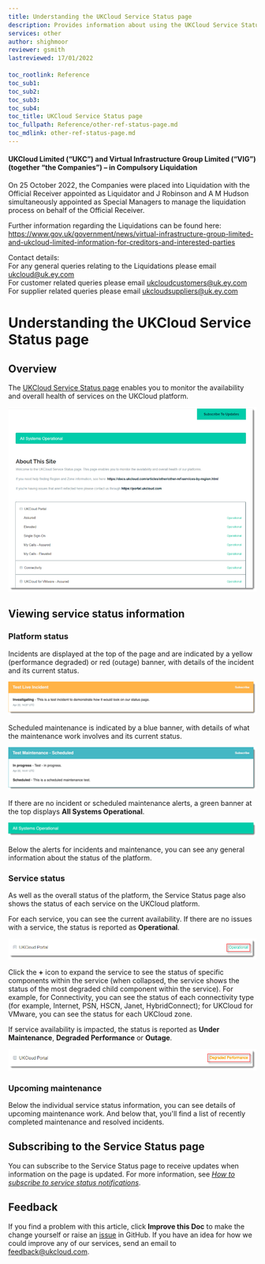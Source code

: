 ```yaml
---
title: Understanding the UKCloud Service Status page
description: Provides information about using the UKCloud Service Status page to view information about the status of the services on the platform
services: other
author: shighmoor
reviewer: gsmith
lastreviewed: 17/01/2022

toc_rootlink: Reference
toc_sub1: 
toc_sub2:
toc_sub3:
toc_sub4:
toc_title: UKCloud Service Status page
toc_fullpath: Reference/other-ref-status-page.md
toc_mdlink: other-ref-status-page.md
---
```


#### UKCloud Limited (“UKC”) and Virtual Infrastructure Group Limited (“VIG”) (together “the Companies”) – in Compulsory Liquidation

On 25 October 2022, the Companies were placed into Liquidation with the Official Receiver appointed as Liquidator and J Robinson and A M Hudson simultaneously appointed as Special Managers to manage the liquidation process on behalf of the Official Receiver.

Further information regarding the Liquidations can be found here: <https://www.gov.uk/government/news/virtual-infrastructure-group-limited-and-ukcloud-limited-information-for-creditors-and-interested-parties>

Contact details:<br>
For any general queries relating to the Liquidations please email <ukcloud@uk.ey.com><br>
For customer related queries please email <ukcloudcustomers@uk.ey.com><br>
For supplier related queries please email <ukcloudsuppliers@uk.ey.com>

# Understanding the UKCloud Service Status page

## Overview

The [UKCloud Service Status page](https://status.ukcloud.com) enables you to monitor the availability and overall health of services on the UKCloud platform.

![UKCloud Service Status page](images/other-status-page.png)

## Viewing service status information

### Platform status

Incidents are displayed at the top of the page and are indicated by a yellow (performance degraded) or red (outage) banner, with details of the incident and its current status.

![Incident](images/other-status-incident.png)

Scheduled maintenance is indicated by a blue banner, with details of what the maintenance work involves and its current status.

![Scheduled maintenance](images/other-status-maintenance.png)

If there are no incident or scheduled maintenance alerts, a green banner at the top displays **All Systems Operational**.

![All Systems Operational](images/other-status-all-operational.png)

Below the alerts for incidents and maintenance, you can see any general information about the status of the platform.

### Service status

As well as the overall status of the platform, the Service Status page also shows the status of each service on the UKCloud platform.

For each service, you can see the current availability. If there are no issues with a service, the status is reported as **Operational**.

![Service status](images/other-status-service.png)

Click the **+** icon to expand the service to see the status of specific components within the service (when collapsed, the service shows the status of the most degraded child component within the service). For example, for Connectivity, you can see the status of each connectivity type (for example, Internet, PSN, HSCN, Janet, HybridConnect); for UKCloud for VMware, you can see the status for each UKCloud zone.

If service availability is impacted, the status is reported as **Under Maintenance**, **Degraded Performance** or **Outage**.

![Service with degraded performance](images/other-status-outage.png)

### Upcoming maintenance

Below the individual service status information, you can see details of upcoming maintenance work. And below that, you'll find a list of recently completed maintenance and resolved incidents.

## Subscribing to the Service Status page

You can subscribe to the Service Status page to receive updates when information on the page is updated. For more information, see [*How to subscribe to service status notifications*](other-how-subscribe-service-status.md).

## Feedback

If you find a problem with this article, click **Improve this Doc** to make the change yourself or raise an [issue](https://github.com/UKCloud/documentation/issues) in GitHub. If you have an idea for how we could improve any of our services, send an email to <feedback@ukcloud.com>.
